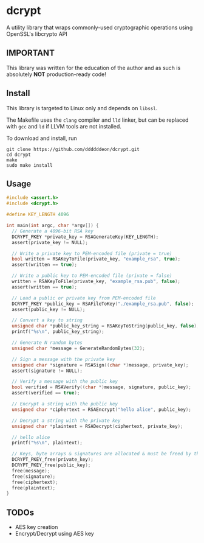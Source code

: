 # dcrypt

A utility library that wraps commonly-used cryptographic operations using OpenSSL's libcrypto API

## IMPORTANT
This library was written for the education of the author and as such is absolutely **NOT** production-ready code!

## Install
This library is targeted to Linux only and depends on `libssl`.

The Makefile uses the `clang` compiler and `lld` linker, but can be replaced with `gcc` and `ld` if LLVM tools are not installed.

To download and install, run

```
git clone https://github.com/ddddddeon/dcrypt.git
cd dcrypt
make
sudo make install
```

## Usage
```c
#include <assert.h>
#include <dcrypt.h>

#define KEY_LENGTH 4096

int main(int argc, char *argv[]) {
  // Generate a 4096-bit RSA key
  DCRYPT_PKEY *private_key = RSAGenerateKey(KEY_LENGTH);
  assert(private_key != NULL);

  // Write a private key to PEM-encoded file (private = true)
  bool written = RSAKeyToFile(private_key, "example_rsa", true);
  assert(written == true);

  // Write a public key to PEM-encoded file (private = false)
  written = RSAKeyToFile(private_key, "example_rsa.pub", false);
  assert(written == true);

  // Load a public or private key from PEM-encoded file
  DCRYPT_PKEY *public_key = RSAFileToKey("./example_rsa.pub", false);
  assert(public_key != NULL);

  // Convert a key to string
  unsigned char *public_key_string = RSAKeyToString(public_key, false);
  printf("%s\n", public_key_string);

  // Generate N random bytes
  unsigned char *message = GenerateRandomBytes(32);

  // Sign a message with the private key
  unsigned char *signature = RSASign((char *)message, private_key);
  assert(signature != NULL);

  // Verify a message with the public key
  bool verified = RSAVerify((char *)message, signature, public_key);
  assert(verified == true);

  // Encrypt a string with the public key
  unsigned char *ciphertext = RSAEncrypt("hello alice", public_key);

  // Decrypt a string with the private key
  unsigned char *plaintext = RSADecrypt(ciphertext, private_key);

  // hello alice
  printf("%s\n", plaintext);

  // Keys, byte arrays & signatures are allocated & must be freed by the caller
  DCRYPT_PKEY_free(private_key);
  DCRYPT_PKEY_free(public_key);
  free(message);
  free(signature);
  free(ciphertext);
  free(plaintext);
}
```

## TODOs
- AES key creation
- Encrypt/Decrypt using AES key